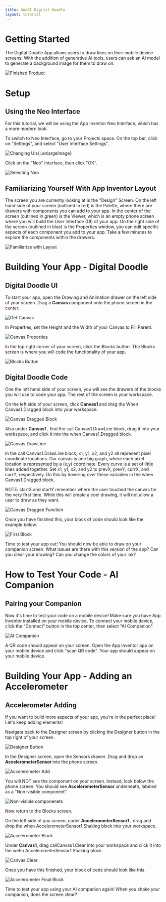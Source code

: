 ```yaml
---
title: GenAI Digital Doodle
layout: tutorial
---
```


# Getting Started

The Digital Doodle App allows users to draw lines on their mobile device screens. With the addition of generative AI tools, users can ask an AI model to generate a background image for them to draw on.

![Finished Product](../images/digitaldoodlewithAI/finished_product_intro_image.png)

# Setup

## Using the Neo Interface

For this tutorial, we will be using the App Inventor Neo Interface, which has a more modern look.

To switch to Neo Interface, go to your Projects space. On the top bar, click on "Settings", and select "User Interface Settings".

![Changing UIs](../images/digitaldoodlewithAI/changing_to_neo_screen1.png){:.enlargeImage}


Click on the "Neo" Interface, then click "OK".

![Selecting Neo](../images/digitaldoodlewithAI/select_neo_ui.png)


## Familiarizing Yourself With App Inventor Layout

The screen you are currently looking at is the "Design" Screen. On the left hand side of your screen (outlined in red) is the Palette, where there are drawers with components you can add to your app. In the center of the screen (outlined in green) is the Viewer, which is an empty phone screen where you will build the User Interface (UI) of your app. On the right side of the screen (outlined in blue) is the Properties window, you can edit specific aspects of each component you add to your app. Take a few minutes to explore the components within the drawers.

![Familiarize with Layout](../images/digitaldoodlewithAI/app_inventor_layout.png)




# Building Your App - Digital Doodle

## Digital Doodle UI

To start your app, open the Drawing and Animation drawer on the left side of your screen. Drag a <strong> Canvas </strong> component onto the phone screen in the center.

![Get Canvas](../images/digitaldoodlewithAI/get_canvas.png)


In Properties, set the Height and the Width of your Canvas to Fill Parent.

![Canvas Properties](../images/digitaldoodlewithAI/set_canvas_handw.png)


In the top right corner of your screen, click the Blocks button. The Blocks screen is where you will code the functionality of your app.

![Blocks Button](../images/digitaldoodlewithAI/blocks_button.png)


## Digital Doodle Code

One the left hand side of your screen, you will see the drawers of the blocks you will use to code your app. The rest of the screen is your workspace.


On the left side of your screen, click <strong> Canvas1 </strong> and drag the When Canvas1.Dragged block into your workspace.

![Canvas Dragged Block](../images/digitaldoodlewithAI/selecting_canvas_dragged.png)


Also under <strong> Canvas1 </strong>, find the call Canvas1.DrawLine block, drag it into your workspace, and click it into the when Canvas1.Dragged block.

![Canvas DrawLine](../images/digitaldoodlewithAI/canvas_draw_line.png)


In the call Canvas1.DrawLine block, x1, y1, x2, and y2 all represent pixel coordinate locations. Our canvas is one big graph, where each pixel location is represented by a (x,y) coordinate. Every curve is a set of little lines added together. Set x1, y1, x2, and y2 to prevX, prevY, currX, and currY, respectively. Do this by hovering over these variables in the when Canvas1.Dragged block.

NOTE: startX and startY remember where the user touched the canvas for the very first time. While this will create a cool drawing, it will not allow a user to draw as they want.

![Canvas Dragged Function](../images/digitaldoodlewithAI/when_canvas_dragged.png)


Once you have finished this, your block of code should look like the example below.

![First Block](../images/digitaldoodlewithAI/block_1_final_product.png)


Time to test your app out! You should now be able to draw on your companion screen. What issues are there with this version of the app? Can you clear your drawing? Can you change the colors of your ink?



# How to Test Your Code - AI Companion

## Pairing your Companion

Now it's time to test your code on a mobile device! Make sure you have App Inventor installed on your mobile device. To connect your mobile device, click the "Connect" button in the top center, then select "AI Companion".

![AI Companion](../images/digitaldoodlewithAI/pairing_an_ai_companion.png)


A QR code should appear on your screen. Open the App Inventor app on your mobile device and click "scan QR code". Your app should appear on your mobile device.



# Building Your App - Adding an Accelerometer

## Accelerometer Adding

If you want to build more aspects of your app, you're in the perfect place! Let's keep adding elements!


Navigate back to the Designer screen by clicking the Designer button in the top right of your screen.

![Designer Button](../images/digitaldoodlewithAI/switch_to_designer_screen.png)


In the Designer screen, open the Sensors drawer. Drag and drop an <strong> AccelerometerSensor </strong> into the phone screen.

![Accelerometer Add](../images/digitaldoodlewithAI/drag_in_accelerometer.png)


You will NOT see the component on your screen. Instead, look below the phone screen. You should see <strong> AccelerometerSensor </strong> underneath, labeled as a "Non-visible component".

![Non-visible componenets](../images/digitaldoodlewithAI/nonvisible_accelerometer.png)


Now return to the Blocks screen.

On the left side of you screen, under <strong> AccelerometerSensor1 </strong>, drag and drop the when AccelerometerSensor1.Shaking block into your workspace.

![Accelerometer Block](../images/digitaldoodlewithAI/accelerometer_when_shaking.png)

Under <strong>Canvas1</strong>, drag callCanvas1.Clear into your workspace and click it into the wehn AccelerometerSensor1.Shaking block.

![Canvas Clear](../images/digitaldoodlewithAI/call_canvas_clear.png)

Once you have this finished, your block of code should look like this.

![Accelerometer Final Block](../images/digitaldoodlewithAI/accelerometer_final_block.png)

Time to test your app using your AI companion again! When you shake your companion, does the screen clear?
